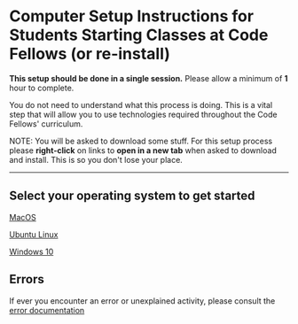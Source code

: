 # Computer Setup Instructions for Students Starting Classes at Code Fellows (or re-install)

**This setup should be done in a single session.**  Please allow a minimum of **1** hour to complete.

You do not need to understand what this process is doing. This is a vital step that will allow you to use technologies required throughout the Code Fellows' curriculum.

NOTE: You will be asked to download some stuff.  For this setup process please **right-click** on links to **open in a new tab** when asked to download and install.  This is so you don't lose your place. 

---

## Select your operating system to get started

[MacOS](./system-setup/README.md)

[Ubuntu Linux](./system-setup/README.md)

[Windows 10](./windows/README.md)

## Errors

If ever you encounter an error or unexplained activity, please consult the [error documentation](./error/error.md)
